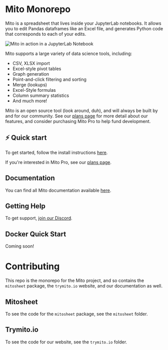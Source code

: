 # Mito Monorepo

Mito is a spreadsheet that lives inside your JupyterLab notebooks. It allows you to edit Pandas dataframes like an Excel file, and generates Python code that corresponds to each of your edits. 

![Mito in action in a JupyterLab Notebook](https://www.trymito.io/short-demo.gif)

Mito supports a large variety of data science tools, including:
- CSV, XLSX import
- Excel-style pivot tables
- Graph generation
- Point-and-click filtering and sorting
- Merge (lookups)
- Excel-Style formulas
- Column summary statistics
- And much more!

Mito is an open source tool (look around, duh), and will always be built by and for our community. See our [plans page](https://www.trymito.io/plans) for more detail about our features, and consider purchasing Mito Pro to help fund development. 

## ⚡️ Quick start

To get started, follow the install instructions [here](https://docs.trymito.io/getting-started/installing-mito). 

If you're interested in Mito Pro, see our [plans page](https://www.trymito.io/plans).

## Documentation

You can find all Mito documentation available [here](https://docs.trymito.io).

## Getting Help

To get support, [join our Discord](https://discord.com/invite/XdJSZyejJU).

## Docker Quick Start

Coming soon!

# Contributing

This repo is the monorepo for the Mito project, and so contains the `mitosheet` package, the `trymito.io` website, and our documentation as well.

## Mitosheet

To see the code for the `mitosheet` package, see the `mitosheet` folder. 

## Trymito.io

To see the code for our website, see the `trymito.io` folder. 
